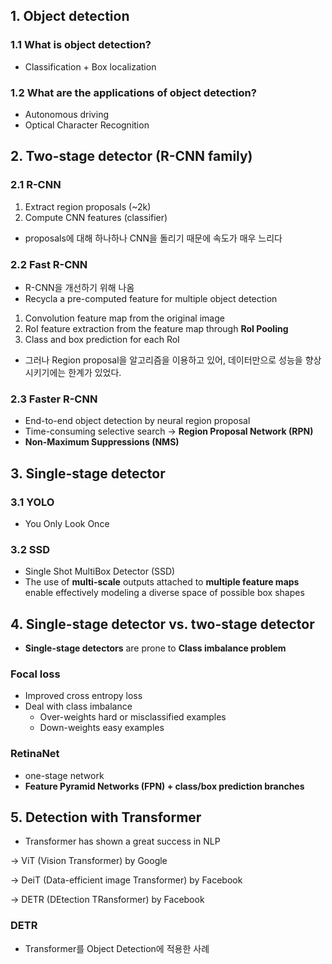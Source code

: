 ## 1. Object detection

### 1.1 What is object detection?

- Classification + Box localization

### 1.2 What are the applications of object detection?

- Autonomous driving
- Optical Character Recognition

## 2. Two-stage detector (R-CNN family)

### 2.1 R-CNN

1. Extract region proposals (~2k)
2. Compute CNN features (classifier)
- proposals에 대해 하나하나 CNN을 돌리기 때문에 속도가 매우 느리다

### 2.2 Fast R-CNN

- R-CNN을 개선하기 위해 나옴
- Recycla a pre-computed feature for multiple object detection
1. Convolution feature map from the original image
2. RoI feature extraction from the feature map through **RoI Pooling**
3. Class and box prediction for each RoI
- 그러나 Region proposal을 알고리즘을 이용하고 있어, 데이터만으로 성능을 향상시키기에는 한계가 있었다.

### 2.3 Faster R-CNN

- End-to-end object detection by neural region proposal
- Time-consuming selective search → **Region Proposal Network (RPN)**
- **Non-Maximum Suppressions (NMS)**

## 3. Single-stage detector

### 3.1 YOLO

- You Only Look Once

### 3.2 SSD

- Single Shot MultiBox Detector (SSD)
- The use of **multi-scale** outputs attached to **multiple feature maps** enable effectively modeling a diverse space of possible box shapes

## 4. Single-stage detector vs. two-stage detector

- **Single-stage detectors** are prone to **Class imbalance problem**

### Focal loss

- Improved cross entropy loss
- Deal with class imbalance
    - Over-weights hard or misclassified examples
    - Down-weights easy examples

### RetinaNet

- one-stage network
- **Feature Pyramid Networks (FPN) + class/box prediction branches**

## 5. Detection with Transformer

- Transformer has shown a great success in NLP

→ ViT (Vision Transformer) by Google

→ DeiT (Data-efficient image Transformer) by Facebook

→ DETR (DEtection TRansformer) by Facebook

### DETR

- Transformer를 Object Detection에 적용한 사례